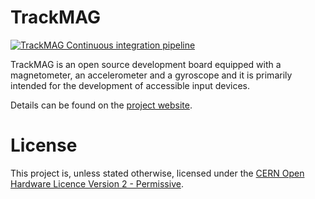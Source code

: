 # TrackMAG

[![TrackMAG Continuous integration pipeline](https://github.com/mupfdev/TrackMAG/actions/workflows/firmware.yaml/badge.svg)](https://github.com/mupfdev/TrackMAG/actions/workflows/firmware.yaml)

TrackMAG is an open source development board equipped with a
magnetometer, an accelerometer and a gyroscope and it is primarily
intended for the development of accessible input devices.

Details can be found on the [project
website](https://mupfdev.github.io/TrackMAG/).

# License

This project is, unless stated otherwise, licensed under the [CERN Open
Hardware Licence Version 2 -
Permissive](https://ohwr.org/cern_ohl_p_v2.txt).
